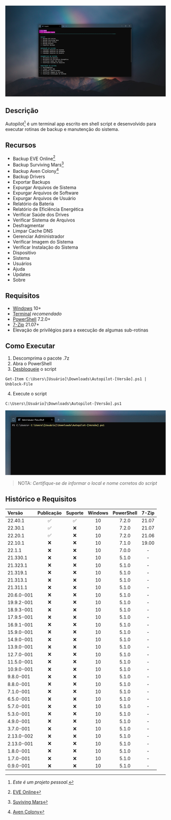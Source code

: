 ![](https://github.com/2uj1m28ohz/autopilot/blob/main/AutopilotScreen.png)

## Descrição
Autopilot[^1] é um terminal app escrito em shell script e desenvolvido para executar rotinas de backup e manutenção do sistema.

## Recursos
- Backup EVE Online[^2]
- Backup Surviving Mars[^3]
- Backup Aven Colony[^4]
- Backup Drivers
- Exportar Backups
- Expurgar Arquivos de Sistema
- Expurgar Arquivos de Software
- Expurgar Arquivos de Usuário
- Relatório da Bateria
- Relatório de Eficiência Energética
- Verificar Saúde dos Drives
- Verificar Sistema de Arquivos
- Desfragmentar
- Limpar Cache DNS
- Gerenciar Administrador
- Verificar Imagem do Sistema
- Verificar Instalação do Sistema
- Dispositivo
- Sistema
- Usuários
- Ajuda
- Updates
- Sobre

## Requisitos
- [Windows](https://www.microsoft.com/windows) 10+
- [Terminal](https://www.github.com/microsoft/terminal) *recomendado*
- [PowerShell](https://www.github.com/powershell/powershell) 7.2.0+
- [7-Zip](https://www.7-zip.org) 21.07+
- Elevação de privilégios para a execução de algumas sub-rotinas

## Como Executar
1. Descomprima o pacote .7z
2. Abra o PowerShell
3. [Desbloqueie](https://docs.microsoft.com/pt-br/powershell/module/microsoft.powershell.utility/unblock-file) o script
```
Get-Item C:\Users\[Usuário]\Downloads\Autopilot-[Versão].ps1 | Unblock-File
```
4. Execute o script
```
C:\Users\[Usuário]\Downloads\Autopilot-[Versão].ps1
```
![](https://github.com/2uj1m28ohz/autopilot/blob/main/AutopilotTerminal.png)
>NOTA: *Certifique-se de informar o local e nome corretos do script*

## Histórico e Requisitos
|Versão|Publicação|Suporte|Windows|PowerShell|7-Zip|
|:---|:---:|:---:|:---:|:---:|:---:|
|22.40.1|✅|✅|10|7.2.0|21.07|
|22.30.1|✅|❌|10|7.2.0|21.07|
|22.20.1|✅|❌|10|7.2.0|21.06|
|22.10.1|❌|❌|10|7.1.0|19.00|
|22.1.1|❌|❌|10|7.0.0|-|
|21.330.1|❌|❌|10|5.1.0|-|
|21.323.1|❌|❌|10|5.1.0|-|
|21.319.1|❌|❌|10|5.1.0|-|
|21.313.1|❌|❌|10|5.1.0|-|
|21.311.1|❌|❌|10|5.1.0|-|
|20.6.0-001|❌|❌|10|5.1.0|-|
|19.9.2-001|❌|❌|10|5.1.0|-|
|18.9.3-001|❌|❌|10|5.1.0|-|
|17.9.5-001|❌|❌|10|5.1.0|-|
|16.9.1-001|❌|❌|10|5.1.0|-|
|15.9.0-001|❌|❌|10|5.1.0|-|
|14.9.0-001|❌|❌|10|5.1.0|-|
|13.9.0-001|❌|❌|10|5.1.0|-|
|12.7.0-001|❌|❌|10|5.1.0|-|
|11.5.0-001|❌|❌|10|5.1.0|-|
|10.9.0-001|❌|❌|10|5.1.0|-|
|9.8.0-001|❌|❌|10|5.1.0|-|
|8.8.0-001|❌|❌|10|5.1.0|-|
|7.1.0-001|❌|❌|10|5.1.0|-|
|6.5.0-001|❌|❌|10|5.1.0|-|
|5.7.0-001|❌|❌|10|5.1.0|-|
|5.3.0-001|❌|❌|10|5.1.0|-|
|4.9.0-001|❌|❌|10|5.1.0|-|
|3.7.0-001|❌|❌|10|5.1.0|-|
|2.13.0-002|❌|❌|10|5.1.0|-|
|2.13.0-001|❌|❌|10|5.1.0|-|
|1.8.0-001|❌|❌|10|5.1.0|-|
|1.7.0-001|❌|❌|10|5.1.0|-|
|0.9.0-001|❌|❌|10|5.1.0|-|

[^1]:_Este é um projeto pessoal_.
[^2]: [EVE Online](https://www.eveonline.com)
[^3]: [Suviving Mars](https://www.survivingmars.com)
[^4]: [Aven Colony](https://www.team17.com/games/aven-colony)
